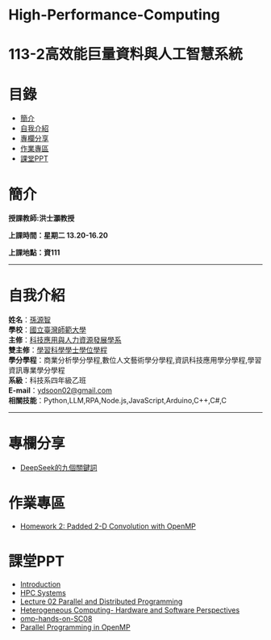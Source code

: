 # High-Performance-Computing
# 113-2高效能巨量資料與人工智慧系統
# 目錄
+ [簡介](https://github.com/yuancc12/high-performance-computing/blob/main/README.md#%E7%B0%A1%E4%BB%8B)
+ [自我介紹](https://github.com/yuancc12/high-performance-computing/blob/main/README.md#%E8%87%AA%E6%88%91%E4%BB%8B%E7%B4%B9)
+ [專欄分享](https://github.com/yuancc12/high-performance-computing/blob/main/README.md#%E7%B7%B4%E7%BF%92%E5%B0%88%E5%8D%80)
+ [作業專區](https://github.com/yuancc12/high-performance-computing/blob/main/README.md#%E4%BD%9C%E6%A5%AD%E5%B0%88%E5%8D%80)
+ [課堂PPT](https://github.com/yuancc12/high-performance-computing/blob/main/README.md#%E8%AA%B2%E5%A0%82ppt)

# 簡介
**授課教師:洪士灝教授**

**上課時間：星期二 13.20-16.20**

**上課地點：資111**
***
# 自我介紹
**姓名**：[孫源智](https://yuancc12.github.io/web/mypages/)\
**學校**：[國立臺灣師範大學](https://www.ntnu.edu.tw/)\
**主修**：[科技應用與人力資源發展學系](https://www.tahrd.ntnu.edu.tw/)\
**雙主修**：[學習科學學士學位學程](https://www.upls.ntnu.edu.tw/)\
**學分學程**：商業分析學分學程,數位人文藝術學分學程,資訊科技應用學分學程,學習資訊專業學分學程\
**系級**：科技系四年級乙班\
**E-mail**：ydsoon02@gmail.com\
**相關技能**：Python,LLM,RPA,Node.js,JavaScript,Arduino,C++,C#,C
***
# 專欄分享
+ [DeepSeek的九個關鍵詞](https://www.thenewslens.com/article/248651)
# 作業專區
+ [Homework 2: Padded 2-D Convolution with OpenMP](https://cool.ntu.edu.tw/courses/49139/assignments/294380?module_item_id=1948860)
# 課堂PPT
+ [Introduction](https://cool.ntu.edu.tw/courses/49139/files/7047757?module_item_id=1920206)
+ [HPC Systems](https://cool.ntu.edu.tw/courses/49139/files/7094077?module_item_id=1942695)
+ [Lecture 02 Parallel and Distributed Programming](https://cool.ntu.edu.tw/courses/49139/files/7174090?module_item_id=1956359)
+ [Heterogeneous Computing- Hardware and Software Perspectives](https://cool.ntu.edu.tw/courses/49139/files/7173237?module_item_id=1956200)
+ [omp-hands-on-SC08](https://cool.ntu.edu.tw/courses/49139/files/7173993?module_item_id=1956348)
+ [Parallel Programming in OpenMP](https://cool.ntu.edu.tw/courses/49139/files/7174002?module_item_id=1956351)

